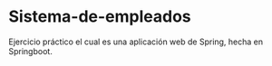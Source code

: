# Sistema-de-empleados
Ejercicio práctico el cual es una aplicación web de Spring, hecha en Springboot.
